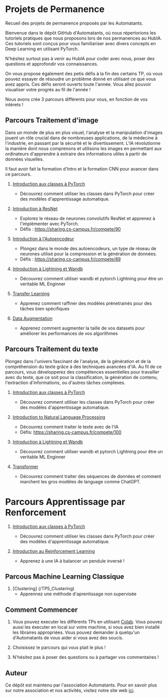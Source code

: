 # Projets de Permanence
Recueil des projets de permanence proposés par les Automatants.

Bienvenue dans le dépôt GitHub d'Automatants, où nous répertorions les tutoriels pratiques que nous proposons lors de nos permanences au HubIA. Ces tutoriels sont conçus pour vous familiariser avec divers concepts en Deep Learning en utilisant PyTorch. 

N'hésitez surtout pas à venir au HubIA pour coder avec nous, poser des questions et approfondir vos connaissances.

On vous propose également des petis défis à la fin des certains TP, où vous pouvez essayer de résoudre un problème donné en utilisant ce que vous avez appris. Ces défis seront ouverts toute l'année. Vous allez pouvoir visualiser votre progrès au fil de l'année ! 

Nous avons crée 3 parcours différents pour vous, en fonction de vos intérets ! 


## Parcours Traitement d'image

Dans un monde de plus en plus visuel, l'analyse et la manipulation d'images jouent un rôle crucial dans de nombreuses applications, de la médecine à l'industrie, en passant par la sécurité et le divertissement. L'IA révolutionne la manière dont nous comprenons et utilisons les images en permettant aux ordinateurs d'apprendre à extraire des informations utiles à partir de données visuelles.

Il faut avoir fait la formation d'Intro et la formation CNN pour avancer dans ce parcours. 

1. [Introduction aux classes à PyTorch](/TP1_Classe)
   - Découvrez comment utiliser les classes dans PyTorch pour créer des modèles d'apprentissage automatique.

2. [Introduction à ResNet](/TP2_Resnet)
   - Explorez le réseau de neurones convolutifs ResNet et apprenez à l'implémenter avec PyTorch.
   - Défis : https://sharing.cs-campus.fr/compete/90

3. [Introduction à l'Autoencodeur](/TP3_Autoencodeur)
   - Plongez dans le monde des autoencodeurs, un type de réseau de neurones utilisé pour la compression et la génération de données.
   - Défis : https://sharing.cs-campus.fr/compete/89

4. [Introduction à Lightning et Wandb](/TP10_PytorchLightning)
   - Découvrez comment utiliser wandb et pytorch Lightning pour être un veritable ML Enginner

5. [Transfer Learning](/TP7_TransferLearning)
   - Apprenez comment raffiner des modèles prénetrainés pour des tâches bien spécifiques

6. [Data Augmentation](/TP9_Dropout_Data_Augmentation)
   - Apprenez comment augmenter la taille de vos datasets pour améliorer les performances de vos algorithmes


## Parcours Traitement du texte

Plongez dans l'univers fascinant de l'analyse, de la génération et de la compréhension du texte grâce à des techniques avancées d'IA. Au fil de ce parcours, vous développerez des compétences essentielles pour travailler avec du texte, que ce soit pour la classification, la génération de contenu, l'extraction d'informations, ou d'autres tâches complexes.


1. [Introduction aux classes à PyTorch](/TP1_Classe)
   - Découvrez comment utiliser les classes dans PyTorch pour créer des modèles d'apprentissage automatique.

2. [Introduction to Natural Language Processing](/TP7_Intro_NLP)
   - Découvrez comment traiter le texte avec de l'IA
   - Défis: https://sharing.cs-campus.fr/compete/100

3. [Introduction à Lightning et Wandb](/TP10_PytorchLighting)
   - Découvrez comment utiliser wandb et pytorch Lightning pour être un veritable ML Enginner

4. [Transformer](/TP_Transformer)
   - Découvrez comment traiter des séquences de données et comment marchent les gros modèles de language comme ChatGPT.


# Parcours Apprentissage par Renforcement

1. [Introduction aux classes à PyTorch](/TP1_Classe)
   - Découvrez comment utiliser les classes dans PyTorch pour créer des modèles d'apprentissage automatique.

2. [Introduction au Reinforcement Learning](/TP8_Intro_RL)
   - Apprenez à une IA à balancer un pendule inversé ! 


## Parcous Machine Learning Classique

1. [Clustering] (/TP5_Clustering)
   - Apprennez une méthode d'aprentissage non supervisée

## Comment Commencer

1. Vous pouvez executer les différents TPs en utilisant [Colab](https://colab.research.google.com/). Vous pouvez aussi les éxecuter en local sur votre machine, si vous avez bien installé les libraires appropriées. Vous pouvez demander à quelqu'un d'Automatants de vous aider si vous avez des soucis.

2. Choisissez le parcours qui vous plait le plus ! 

3. N'hésitez pas à poser des questions ou à partager vos commentaires ! 

## Auteur

Ce dépôt est maintenu par l'association Automatants. Pour en savoir plus sur notre association et nos activités, visitez notre site web [ici](https://automatants.cs-campus.fr/).


